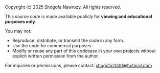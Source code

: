 Copyright (c) 2025 Shogofa Nawrozy. All rights reserved.

This source code is made available publicly for **viewing and educational purposes only**.

You may not:
- Reproduce, distribute, or transmit the code in any form.
- Use the code for commercial purposes.
- Modify or reuse any part of this codebase in your own projects without explicit written permission from the author.

For inquiries or permissions, please contact: shogofa2000@hotmail.com
